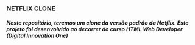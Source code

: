 <h3>NETFLIX CLONE</h3>

<h5>Neste repositório, teremos um clone da versão padrão da Netflix.
Este projeto foi desenvolvido ao decorrer do curso HTML Web Developer (Digital Innovation One)</h5>

